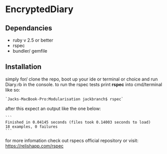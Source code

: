 # EncryptedDiary

## Dependancies

* ruby v 2.5 or better
* rspec
* bundler/ gemfile

## Installation

simply for/ clone the repo, boot up your ide or terminal or choice and run Diary.rb in the console.
to run the rspec tests print **rspec** into cmd/terminal like so:

    `Jacks-MacBook-Pro:Modularisation jackbranch$ rspec`

after this expect an output like the one below:

    ```
    Finished in 0.04145 seconds (files took 0.14003 seconds to load)
    18 examples, 0 failures
    ```

for more infomation check out rspecs official repository or visit: https://relishapp.com/rspec
